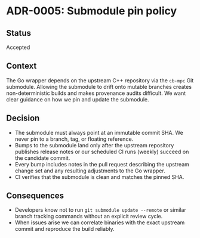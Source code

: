 # ADR-0005: Submodule pin policy

## Status

Accepted

## Context

The Go wrapper depends on the upstream C++ repository via the `cb-mpc` Git submodule.
Allowing the submodule to drift onto mutable branches
creates non-deterministic builds and makes provenance audits difficult. We want
clear guidance on how we pin and update the submodule.

## Decision

- The submodule must always point at an immutable commit SHA. We never pin to a
  branch, tag, or floating reference.
- Bumps to the submodule land only after the upstream repository publishes
  release notes or our scheduled CI runs (weekly) succeed on the candidate
  commit.
- Every bump includes notes in the pull request describing the upstream change
  set and any resulting adjustments to the Go wrapper.
- CI verifies that the submodule is clean and matches the pinned SHA.

## Consequences

- Developers know not to run `git submodule update --remote` or similar branch
  tracking commands without an explicit review cycle.
- When issues arise we can correlate binaries with the exact upstream commit and
  reproduce the build reliably.
